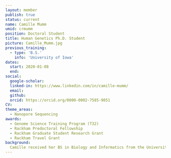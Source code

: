 ```yaml
---
layout: member
publish: true
status: current
name: Camille Mumm
umid: crmumm
position: Doctoral Student
title: Human Genetics Ph.D. Student
picture: Camille_Mumm.jpg
previous_training:
  - type: 'B.S.'
    info: 'University of Iowa'
dates:
  start: 2020-01-08
  end: 
social: 
  google-scholar: 
  linked-in: https://www.linkedin.com/in/camille-mumm/
  email:
  github:
  orcid: https://orcid.org/0000-0002-7585-9851
CV: 
theme_areas:
  - Nanopore Sequencing
awards:
  - Genome Science Training Program (T32)
  - Rackham Predoctoral Fellowship
  - Rackham Graduate Student Research Grant
  - Rackham Travel Grant
background:
  Camille received her BS in Biology and Informatics from the University of Iowa where she studied the gene regulatory network governing periderm differentiation using reporter assays in zebrafish. Her PhD work focuses on applying targeted nanopore sequencing techniques to characterize repetitive element variation in the human genome.
---
```


